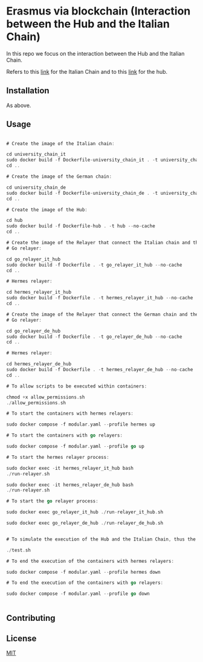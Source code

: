 # Erasmus via blockchain (Interaction between the Hub and the Italian Chain)

In this repo we focus on the interaction between the Hub and the Italian Chain.

Refers to this [link](https://github.com/mauroorru3/erasmus_via_blockchain) for the Italian Chain and to this [link](https://github.com/mauroorru3/-erasmus_via_blockchain_hub) for the hub.

## Installation

As above.

## Usage



```go

# Create the image of the Italian chain:

cd university_chain_it
sudo docker build -f Dockerfile-university_chain_it . -t university_chain_it --no-cache 
cd ..

# Create the image of the German chain:

cd university_chain_de
sudo docker build -f Dockerfile-university_chain_de . -t university_chain_de --no-cache 
cd ..

# Create the image of the Hub:

cd hub
sudo docker build -f Dockerfile-hub . -t hub --no-cache 
cd ..

# Create the image of the Relayer that connect the Italian chain and the hub:
# Go relayer:

cd go_relayer_it_hub
sudo docker build -f Dockerfile . -t go_relayer_it_hub --no-cache 
cd .. 

# Hermes relayer:

cd hermes_relayer_it_hub
sudo docker build -f Dockerfile . -t hermes_relayer_it_hub --no-cache 
cd .. 

# Create the image of the Relayer that connect the German chain and the hub:
# Go relayer:

cd go_relayer_de_hub
sudo docker build -f Dockerfile . -t go_relayer_de_hub --no-cache 
cd .. 

# Hermes relayer:

cd hermes_relayer_de_hub
sudo docker build -f Dockerfile . -t hermes_relayer_de_hub --no-cache 
cd .. 

# To allow scripts to be executed within containers:

chmod +x allow_permissions.sh 
./allow_permissions.sh 

# To start the containers with hermes relayers:

sudo docker compose -f modular.yaml --profile hermes up 

# To start the containers with go relayers:

sudo docker compose -f modular.yaml --profile go up 

# To start the hermes relayer process:

sudo docker exec -it hermes_relayer_it_hub bash
./run-relayer.sh

sudo docker exec -it hermes_relayer_de_hub bash
./run-relayer.sh

# To start the go relayer process:

sudo docker exec go_relayer_it_hub ./run-relayer_it_hub.sh

sudo docker exec go_relayer_de_hub ./run-relayer_de_hub.sh


# To simulate the execution of the Hub and the Italian Chain, thus the chains configuration, the insertion of a student, the student's exams and so on:

./test.sh 

# To end the execution of the containers with hermes relayers:

sudo docker compose -f modular.yaml --profile hermes down

# To end the execution of the containers with go relayers:

sudo docker compose -f modular.yaml --profile go down



```

## Contributing



## License

[MIT](https://choosealicense.com/licenses/mit/)
